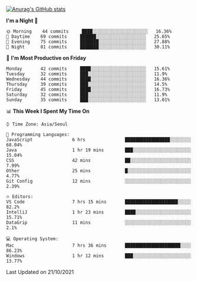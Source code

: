 
<!--
**BHyeonKim/BHyeonKim** is a ✨ _special_ ✨ repository because its `README.md` (this file) appears on your GitHub profile.

Here are some ideas to get you started:

- 🔭 I’m currently working on ...
- 🌱 I’m currently learning ...
- 👯 I’m looking to collaborate on ...
- 🤔 I’m looking for help with ...
- 💬 Ask me about ...
- 📫 How to reach me: ...
- 😄 Pronouns: ...
- ⚡ Fun fact: ...
-->
[![Anurag's GitHub stats](https://github-readme-stats.vercel.app/api?username=BHyeonKim&show_icons=true&theme=dark)
](https://github.com/anuraghazra/github-readme-stats)
<!--START_SECTION:waka-->
**I'm a Night 🦉** 

```text
🌞 Morning    44 commits     ████░░░░░░░░░░░░░░░░░░░░░   16.36% 
🌆 Daytime    69 commits     ██████░░░░░░░░░░░░░░░░░░░   25.65% 
🌃 Evening    75 commits     ███████░░░░░░░░░░░░░░░░░░   27.88% 
🌙 Night      81 commits     ███████░░░░░░░░░░░░░░░░░░   30.11%

```
📅 **I'm Most Productive on Friday** 

```text
Monday       42 commits     ████░░░░░░░░░░░░░░░░░░░░░   15.61% 
Tuesday      32 commits     ███░░░░░░░░░░░░░░░░░░░░░░   11.9% 
Wednesday    44 commits     ████░░░░░░░░░░░░░░░░░░░░░   16.36% 
Thursday     39 commits     ███░░░░░░░░░░░░░░░░░░░░░░   14.5% 
Friday       45 commits     ████░░░░░░░░░░░░░░░░░░░░░   16.73% 
Saturday     32 commits     ███░░░░░░░░░░░░░░░░░░░░░░   11.9% 
Sunday       35 commits     ███░░░░░░░░░░░░░░░░░░░░░░   13.01%

```


📊 **This Week I Spent My Time On** 

```text
⌚︎ Time Zone: Asia/Seoul

💬 Programming Languages: 
JavaScript               6 hrs               █████████████████░░░░░░░░   68.04% 
Java                     1 hr 19 mins        ███░░░░░░░░░░░░░░░░░░░░░░   15.04% 
CSS                      42 mins             ██░░░░░░░░░░░░░░░░░░░░░░░   7.99% 
Other                    25 mins             █░░░░░░░░░░░░░░░░░░░░░░░░   4.77% 
Git Config               12 mins             ░░░░░░░░░░░░░░░░░░░░░░░░░   2.39%

🔥 Editors: 
VS Code                  7 hrs 15 mins       ████████████████████░░░░░   82.2% 
IntelliJ                 1 hr 23 mins        ████░░░░░░░░░░░░░░░░░░░░░   15.71% 
DataGrip                 11 mins             ░░░░░░░░░░░░░░░░░░░░░░░░░   2.1%

💻 Operating System: 
Mac                      7 hrs 36 mins       █████████████████████░░░░   86.23% 
Windows                  1 hr 12 mins        ███░░░░░░░░░░░░░░░░░░░░░░   13.77%

```


 Last Updated on 21/10/2021
<!--END_SECTION:waka-->

